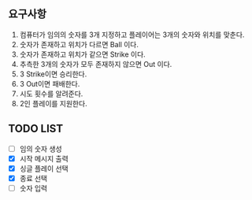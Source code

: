 ## 요구사항
1. 컴퓨터가 임의의 숫자를 3개 지정하고 플레이어는 3개의 숫자와 위치를 맞춘다.
2. 숫자가 존재하고 위치가 다르면 Ball 이다.
3. 숫자가 존재하고 위치가 같으면 Strike 이다. 
4. 추측한 3개의 숫자가 모두 존재하지 않으면 Out 이다.
5. 3 Strike이면 승리한다.
6. 3 Out이면 패배한다.
7. 시도 횟수를 알려준다.
8. 2인 플레이를 지원한다.


## TODO LIST
- [ ] 임의 숫자 생성
- [x] 시작 메시지 출력
- [x] 싱글 플레이 선택
- [x] 종료 선택
- [ ] 숫자 입력